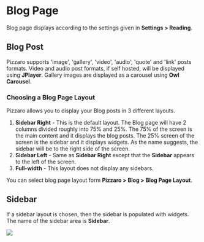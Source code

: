 # Blog Page

Blog page displays according to the settings given in **Settings > Reading**.

## Blog Post

Pizzaro supports 'image', 'gallery', 'video', 'audio', 'quote' and 'link' posts formats. Video and audio post formats, if self hosted, will be displayed using **JPlayer**. Gallery images are displayed as a carousel using **Owl Carousel**.

### Choosing a Blog Page Layout

Pizzaro allows you to display your Blog posts in 3 different layouts.

1. **Sidebar Right** - This is the default layout. The Blog page will have 2 columns divided roughly into 75% and 25%. The 75% of the screen is the main content and it displays the blog posts. The 25% screen of the screen is the sidebar and it displays widgets. As the name suggests, the sidebar will be to the right side of the screen.
2. **Sidebar Left** - Same as **Sidebar Right** except that the **Sidebar** appears to the left of the screen.
3. **Full-width** - This layout does not display any sidebars.

You can select blog page layout form **Pizzaro > Blog > Blog Page Layout**.

## Sidebar

If a sidebar layout is chosen, then the sidebar is populated with widgets. The name of the sidebar area is **Sidebar**.

![](http://transvelo.github.io/docs/pizzaro/images/blog-sidebar.png)
